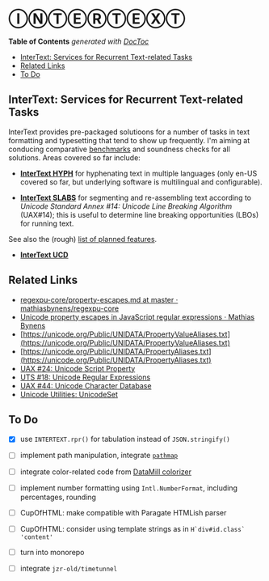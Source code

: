 
# ⒾⓃⓉⒺⓇⓉⒺⓍⓉ

<!-- START doctoc generated TOC please keep comment here to allow auto update -->
<!-- DON'T EDIT THIS SECTION, INSTEAD RE-RUN doctoc TO UPDATE -->
**Table of Contents**  *generated with [DocToc](https://github.com/thlorenz/doctoc)*

- [InterText: Services for Recurrent Text-related Tasks](#intertext-services-for-recurrent-text-related-tasks)
- [Related Links](#related-links)
- [To Do](#to-do)

<!-- END doctoc generated TOC please keep comment here to allow auto update -->


## InterText: Services for Recurrent Text-related Tasks

InterText provides pre-packaged solutioons for a number of tasks in text formatting and typesetting that
tend to show up frequently. I'm aiming at conducing comparative [benchmarks](./README-benchmarks.md) and
soundness checks for all solutions. Areas covered so far include:


* [**InterText HYPH**](./README-hyphenation.md) for hyphenating text in multiple languages (only en-US
  covered so far, but underlying software is multilingual and configurable).

* [**InterText SLABS**](./README-slabs.md) for segmenting and re-assembling text according to *Unicode
  Standard Annex #14: Unicode Line Breaking Algorithm* (UAX#14); this is useful to determine line breaking
  opportunities (LBOs) for running text.

See also the (rough) [list of planned features](./README-planned.md).

* [**InterText UCD**](./README-ucd.md)

## Related Links

* [regexpu-core/property-escapes.md at master · mathiasbynens/regexpu-core](https://github.com/mathiasbynens/regexpu-core/blob/master/property-escapes.md)
* [Unicode property escapes in JavaScript regular expressions · Mathias Bynens](https://mathiasbynens.be/notes/es-unicode-property-escapes)
* [https://unicode.org/Public/UNIDATA/PropertyValueAliases.txt](https://unicode.org/Public/UNIDATA/PropertyValueAliases.txt)
* [https://unicode.org/Public/UNIDATA/PropertyAliases.txt](https://unicode.org/Public/UNIDATA/PropertyAliases.txt)
* [UAX #24: Unicode Script Property](https://unicode.org/reports/tr24/#Script_Extensions)
* [UTS #18: Unicode Regular Expressions](https://unicode.org/reports/tr18/#RL1.2)
* [UAX #44: Unicode Character Database](https://unicode.org/reports/tr44/#Ideographic)
* [Unicode Utilities: UnicodeSet](https://unicode.org/cldr/utility/list-unicodeset.jsp?a=%5B%5B:name=/CJK/:%5D-%5B:ideographic:%5D%5D)

## To Do

* [X] use `INTERTEXT.rpr()` for tabulation instead of `JSON.stringify()`
* [ ] implement path manipulation, integrate [`pathmap`](https://github.com/jeremyruppel/pathmap)
* [ ] integrate color-related code from [DataMill
  colorizer](https://github.com/loveencounterflow/datamill/blob/2d0ca3a784c8f3f9ba8d9fd6277d18c4ee859fb1/src/experiments/colorizer.coffee)
* [ ] implement number formatting using `Intl.NumberFormat`, including percentages, rounding
* [ ] CupOfHTML: make compatible with Paragate HTMLish parser
* [ ] CupOfHTML: consider using template strings as in ``H`div#id.class` 'content'``
* [ ] turn into monorepo
* [ ] integrate `jzr-old/timetunnel`



